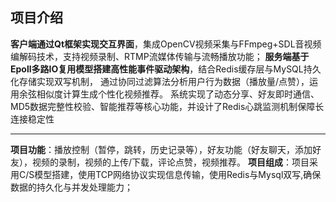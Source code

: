 ## 项目介绍

**客户端通过Qt框架实现交互界面**，集成OpenCV视频采集与FFmpeg+SDL音视频编解码技术，支持视频录制、RTMP流媒体传输与流畅播放功能；
**服务端基于Epoll多路IO复用模型搭建高性能事件驱动架构**，结合Redis缓存层与MySQL持久化存储实现双写机制，
通过协同过滤算法分析用户行为数据（播放量/点赞），运用余弦相似度计算生成个性化视频推荐。
系统实现了动态分享、好友即时通信、MD5数据完整性校验、智能推荐等核心功能，并设计了Redis心跳监测机制保障长连接稳定性

---
**项目功能**：播放控制（暂停，跳转，历史记录等），好友功能（好友聊天，添加好友），视频的录制，视频的上传/下载，评论点赞，视频推荐。
**项目组成**：项目采用C/S模型搭建，使用TCP网络协议实现信息传输，使用Redis与Mysql双写,确保数据的持久化与并发处理能力；
